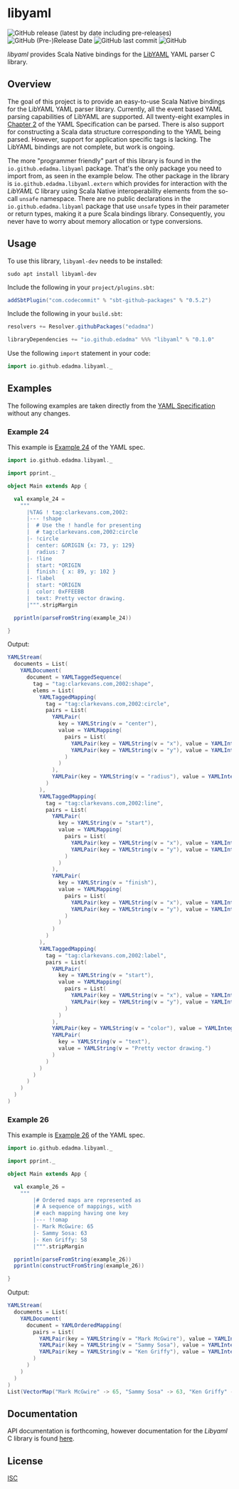 libyaml
=======

![GitHub release (latest by date including pre-releases)](https://img.shields.io/github/v/release/edadma/libyaml?include_prereleases) ![GitHub (Pre-)Release Date](https://img.shields.io/github/release-date-pre/edadma/libyaml) ![GitHub last commit](https://img.shields.io/github/last-commit/edadma/libyaml) ![GitHub](https://img.shields.io/github/license/edadma/libyaml)

*libyaml* provides Scala Native bindings for the [LibYAML](https://pyyaml.org/wiki/LibYAML) YAML parser C library.

Overview
--------

The goal of this project is to provide an easy-to-use Scala Native bindings for the LibYAML YAML parser library.  Currently, all the event based YAML parsing capabilities of LibYAML are supported.  All twenty-eight examples in [Chapter 2](https://yaml.org/spec/1.2.1/#Preview) of the YAML Specification can be parsed.  There is also support for constructing a Scala data structure corresponding to the YAML being parsed.  However, support for application specific tags is lacking. The LibYAML bindings are not complete, but work is ongoing.

The more "programmer friendly" part of this library is found in the `io.github.edadma.libyaml` package. That's the only
package you need to import from, as seen in the example below. The other package in the library
is `io.github.edadma.libyaml.extern` which provides for interaction with the *LibYAML* C library using Scala Native
interoperability elements from the so-call `unsafe` namespace. There are no public declarations in
the `io.github.edadma.libyaml` package that use `unsafe` types in their parameter or return types, making it a pure
Scala bindings library. Consequently, you never have to worry about memory allocation or type conversions.

Usage
-----

To use this library, `libyaml-dev` needs to be installed:

```shell
sudo apt install libyaml-dev
```

Include the following in your `project/plugins.sbt`:

```sbt
addSbtPlugin("com.codecommit" % "sbt-github-packages" % "0.5.2")

```

Include the following in your `build.sbt`:

```sbt
resolvers += Resolver.githubPackages("edadma")

libraryDependencies += "io.github.edadma" %%% "libyaml" % "0.1.0"

```

Use the following `import` statement in your code:

```scala
import io.github.edadma.libyaml._

```

Examples
--------

The following examples are taken directly from the [YAML Specification](https://yaml.org/spec/1.2.1/) without any changes.

### Example 24

This example is [Example 24](https://yaml.org/spec/1.2.1/#id2761292) of the YAML spec.

```scala
import io.github.edadma.libyaml._

import pprint._

object Main extends App {

  val example_24 =
    """
      |%TAG ! tag:clarkevans.com,2002:
      |--- !shape
      |  # Use the ! handle for presenting
      |  # tag:clarkevans.com,2002:circle
      |- !circle
      |  center: &ORIGIN {x: 73, y: 129}
      |  radius: 7
      |- !line
      |  start: *ORIGIN
      |  finish: { x: 89, y: 102 }
      |- !label
      |  start: *ORIGIN
      |  color: 0xFFEEBB
      |  text: Pretty vector drawing.
      |""".stripMargin

  pprintln(parseFromString(example_24))

}
```

Output:

```scala
YAMLStream(
  documents = List(
    YAMLDocument(
      document = YAMLTaggedSequence(
        tag = "tag:clarkevans.com,2002:shape",
        elems = List(
          YAMLTaggedMapping(
            tag = "tag:clarkevans.com,2002:circle",
            pairs = List(
              YAMLPair(
                key = YAMLString(v = "center"),
                value = YAMLMapping(
                  pairs = List(
                    YAMLPair(key = YAMLString(v = "x"), value = YAMLInteger(v = 73)),
                    YAMLPair(key = YAMLString(v = "y"), value = YAMLInteger(v = 129))
                  )
                )
              ),
              YAMLPair(key = YAMLString(v = "radius"), value = YAMLInteger(v = 7))
            )
          ),
          YAMLTaggedMapping(
            tag = "tag:clarkevans.com,2002:line",
            pairs = List(
              YAMLPair(
                key = YAMLString(v = "start"),
                value = YAMLMapping(
                  pairs = List(
                    YAMLPair(key = YAMLString(v = "x"), value = YAMLInteger(v = 73)),
                    YAMLPair(key = YAMLString(v = "y"), value = YAMLInteger(v = 129))
                  )
                )
              ),
              YAMLPair(
                key = YAMLString(v = "finish"),
                value = YAMLMapping(
                  pairs = List(
                    YAMLPair(key = YAMLString(v = "x"), value = YAMLInteger(v = 89)),
                    YAMLPair(key = YAMLString(v = "y"), value = YAMLInteger(v = 102))
                  )
                )
              )
            )
          ),
          YAMLTaggedMapping(
            tag = "tag:clarkevans.com,2002:label",
            pairs = List(
              YAMLPair(
                key = YAMLString(v = "start"),
                value = YAMLMapping(
                  pairs = List(
                    YAMLPair(key = YAMLString(v = "x"), value = YAMLInteger(v = 73)),
                    YAMLPair(key = YAMLString(v = "y"), value = YAMLInteger(v = 129))
                  )
                )
              ),
              YAMLPair(key = YAMLString(v = "color"), value = YAMLInteger(v = 16772795)),
              YAMLPair(
                key = YAMLString(v = "text"),
                value = YAMLString(v = "Pretty vector drawing.")
              )
            )
          )
        )
      )
    )
  )
)
```

### Example 26

This example is [Example 26](https://yaml.org/spec/1.2.1/#id2761292) of the YAML spec.

```scala
import io.github.edadma.libyaml._

import pprint._

object Main extends App {

  val example_26 =
    """
        |# Ordered maps are represented as
        |# A sequence of mappings, with
        |# each mapping having one key
        |--- !!omap
        |- Mark McGwire: 65
        |- Sammy Sosa: 63
        |- Ken Griffy: 58
        |""".stripMargin

  pprintln(parseFromString(example_26))
  pprintln(constructFromString(example_26))

}

```

Output:

```scala
YAMLStream(
  documents = List(
    YAMLDocument(
      document = YAMLOrderedMapping(
        pairs = List(
          YAMLPair(key = YAMLString(v = "Mark McGwire"), value = YAMLInteger(v = 65)),
          YAMLPair(key = YAMLString(v = "Sammy Sosa"), value = YAMLInteger(v = 63)),
          YAMLPair(key = YAMLString(v = "Ken Griffy"), value = YAMLInteger(v = 58))
        )
      )
    )
  )
)
List(VectorMap("Mark McGwire" -> 65, "Sammy Sosa" -> 63, "Ken Griffy" -> 58))
```

Documentation
-------------

API documentation is forthcoming, however documentation for the *Libyaml* C library is
found [here](https://pyyaml.org/wiki/PyYAMLDocumentation).

License
-------

[ISC](https://github.com/edadma/libyaml/blob/main/LICENSE)
